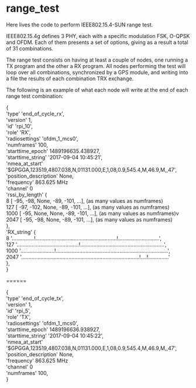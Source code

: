 # range_test
Here lives the code to perform IEEE802.15.4-SUN range test.

IEEE802.15.4g defines 3 PHY, each with a specific modulation FSK, O-QPSK and OFDM. Each of them presents a set of options, giving as a result a total of 31 combinations. 

The range test consists on having at least a couple of nodes, one running a TX program and the other a RX program. All nodes performing the test will loop over all combinations, synchronized by a GPS module, and writing into a file the results of each combination TRX exchange.

The following is an example of what each node will write at the end of each range test combination:

{<br />
    'type'                 'end_of_cycle_rx',<br />
    'version'              1,<br />
    'id'                   'rpi_10',<br />
    'role'                 'RX',<br />
    'radiosettings'        'ofdm_1_mcs0',<br />
    'numframes'            100,<br />
    'starttime_epoch'      1489196635.438927,<br />
    'starttime_string'     '2017-09-04 10:45:21',<br />
    'nmea_at_start'        '$GPGGA,123519,4807.038,N,01131.000,E,1,08,0.9,545.4,M,46.9,M,,47',<br />
    'position_description' None,<br />
    'frequency'            863.625 MHz<br />
    'channel'              0<br />
    'rssi_by_length'       {<br />
        8    [ -95, -98, None, -89, -101, ...], (as many values as numframes)<br />
        127  [ -97, -102, None, -89, -101, ...], (as many values as numframes)<br />
        1000 [ -95, None, None, -89, -101, ...], (as many values as numframes)v
        2047 [ -95, -98, None, -89, -101, ...], (as many values as numframes)<br />
    },<br />
    'RX_string'             {<br />
        8    '...............!.......................................................!............................',<br />
        127  '..........................................!.........................................................',<br />
        1000 '.......................!............................................................................',<br />
        2047 '................................................................................!....!..............'<br />
    },<br />
}<br />
    
======

{<br />
    'type'                 'end_of_cycle_tx',<br />
    'version'              1,<br />
    'id'                   'rpi_5',<br />
    'role'                 'TX',<br />
    'radiosettings'        'ofdm_1_mcs0',<br />
    'starttime_epoch'      1489196636.938927,<br />
    'starttime_string'     '2017-09-04 10:45:22',<br />
    'nmea_at_start'        '$GPGGA,123519,4807.038,N,01131.000,E,1,08,0.9,545.4,M,46.9,M,,47',<br />
    'position_description' None,<br />
    'frequency'            863.625 MHz<br />
    'channel'              0<br />
    'numframes'            100,<br />
}<br />